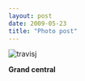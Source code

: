 ```yaml
---
layout: post
date: 2009-05-23
title: "Photo post"
---
```

![travisj](/images/8224d5da93e35d871c1c89eee65cb02c59d58f38166388530592f03f6d0adcde.jpg)

<b>Grand central</b>